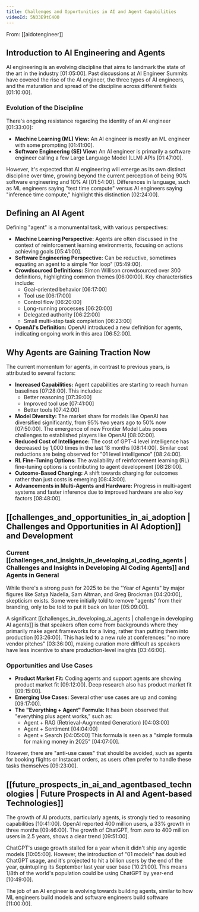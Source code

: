 ```yaml
---
title: Challenges and Opportunities in AI and Agent Capabilities
videoId: 5N33E9tC400
---
```


From: [[aidotengineer]] <br/> 

## Introduction to AI Engineering and Agents

AI engineering is an evolving discipline that aims to landmark the state of the art in the industry <a class="yt-timestamp" data-t="01:05:00">[01:05:00]</a>. Past discussions at AI Engineer Summits have covered the rise of the AI engineer, the three types of AI engineers, and the maturation and spread of the discipline across different fields <a class="yt-timestamp" data-t="01:10:00">[01:10:00]</a>.

### Evolution of the Discipline
There's ongoing resistance regarding the identity of an AI engineer <a class="yt-timestamp" data-t="01:33:00">[01:33:00]</a>:
*   **Machine Learning (ML) View:** An AI engineer is mostly an ML engineer with some prompting <a class="yt-timestamp" data-t="01:41:00">[01:41:00]</a>.
*   **Software Engineering (SE) View:** An AI engineer is primarily a software engineer calling a few Large Language Model (LLM) APIs <a class="yt-timestamp" data-t="01:47:00">[01:47:00]</a>.

However, it's expected that AI engineering will emerge as its own distinct discipline over time, growing beyond the current perception of being 90% software engineering and 10% AI <a class="yt-timestamp" data-t="01:54:00">[01:54:00]</a>. Differences in language, such as ML engineers saying "test time compute" versus AI engineers saying "inference time compute," highlight this distinction <a class="yt-timestamp" data-t="02:24:00">[02:24:00]</a>.

## Defining an AI Agent

Defining "agent" is a monumental task, with various perspectives:
*   **Machine Learning Perspective:** Agents are often discussed in the context of reinforcement learning environments, focusing on actions achieving goals <a class="yt-timestamp" data-t="05:41:00">[05:41:00]</a>.
*   **Software Engineering Perspective:** Can be reductive, sometimes equating an agent to a simple "for loop" <a class="yt-timestamp" data-t="05:49:00">[05:49:00]</a>.
*   **Crowdsourced Definitions:** Simon Willison crowdsourced over 300 definitions, highlighting common themes <a class="yt-timestamp" data-t="06:00:00">[06:00:00]</a>. Key characteristics include:
    *   Goal-oriented behavior <a class="yt-timestamp" data-t="06:17:00">[06:17:00]</a>
    *   Tool use <a class="yt-timestamp" data-t="06:17:00">[06:17:00]</a>
    *   Control flow <a class="yt-timestamp" data-t="06:20:00">[06:20:00]</a>
    *   Long-running processes <a class="yt-timestamp" data-t="06:20:00">[06:20:00]</a>
    *   Delegated authority <a class="yt-timestamp" data-t="06:22:00">[06:22:00]</a>
    *   Small multi-step task completion <a class="yt-timestamp" data-t="06:23:00">[06:23:00]</a>
*   **OpenAI's Definition:** OpenAI introduced a new definition for agents, indicating ongoing work in this area <a class="yt-timestamp" data-t="06:52:00">[06:52:00]</a>.

## Why Agents are Gaining Traction Now

The current momentum for agents, in contrast to previous years, is attributed to several factors:
*   **Increased Capabilities:** Agent capabilities are starting to reach human baselines <a class="yt-timestamp" data-t="07:28:00">[07:28:00]</a>. This includes:
    *   Better reasoning <a class="yt-timestamp" data-t="07:39:00">[07:39:00]</a>
    *   Improved tool use <a class="yt-timestamp" data-t="07:41:00">[07:41:00]</a>
    *   Better tools <a class="yt-timestamp" data-t="07:42:00">[07:42:00]</a>
*   **Model Diversity:** The market share for models like OpenAI has diversified significantly, from 95% two years ago to 50% now <a class="yt-timestamp" data-t="07:50:00">[07:50:00]</a>. The emergence of new Frontier Model Labs poses challenges to established players like OpenAI <a class="yt-timestamp" data-t="08:02:00">[08:02:00]</a>.
*   **Reduced Cost of Intelligence:** The cost of GPT-4 level intelligence has decreased by 1,000 times in the last 18 months <a class="yt-timestamp" data-t="08:14:00">[08:14:00]</a>. Similar cost reductions are being observed for "01 level intelligence" <a class="yt-timestamp" data-t="08:24:00">[08:24:00]</a>.
*   **RL Fine-Tuning Options:** The availability of reinforcement learning (RL) fine-tuning options is contributing to agent development <a class="yt-timestamp" data-t="08:28:00">[08:28:00]</a>.
*   **Outcome-Based Charging:** A shift towards charging for outcomes rather than just costs is emerging <a class="yt-timestamp" data-t="08:43:00">[08:43:00]</a>.
*   **Advancements in Multi-Agents and Hardware:** Progress in multi-agent systems and faster inference due to improved hardware are also key factors <a class="yt-timestamp" data-t="08:48:00">[08:48:00]</a>.

## [[challenges_and_opportunities_in_ai_adoption | Challenges and Opportunities in AI Adoption]] and Development

### Current [[challenges_and_insights_in_developing_ai_coding_agents | Challenges and Insights in Developing AI Coding Agents]] and Agents in General
While there's a strong push for 2025 to be the "Year of Agents" by major figures like Satya Nadella, Sam Altman, and Greg Brockman <a class="yt-timestamp" data-t="04:20:00">[04:20:00]</a>, skepticism exists. Some were initially told to remove "agents" from their branding, only to be told to put it back on later <a class="yt-timestamp" data-t="05:09:00">[05:09:00]</a>.

A significant [[challenges_in_developing_ai_agents | challenge in developing AI agents]] is that speakers often come from backgrounds where they primarily make agent frameworks for a living, rather than putting them into production <a class="yt-timestamp" data-t="03:26:00">[03:26:00]</a>. This has led to a new rule at conferences: "no more vendor pitches" <a class="yt-timestamp" data-t="03:36:00">[03:36:00]</a>, making curation more difficult as speakers have less incentive to share production-level insights <a class="yt-timestamp" data-t="03:46:00">[03:46:00]</a>.

### Opportunities and Use Cases
*   **Product Market Fit:** Coding agents and support agents are showing product market fit <a class="yt-timestamp" data-t="09:12:00">[09:12:00]</a>. Deep research also has product market fit <a class="yt-timestamp" data-t="09:15:00">[09:15:00]</a>.
*   **Emerging Use Cases:** Several other use cases are up and coming <a class="yt-timestamp" data-t="09:17:00">[09:17:00]</a>.
*   **The "Everything + Agent" Formula:** It has been observed that "everything plus agent works," such as:
    *   Agent + RAG (Retrieval-Augmented Generation) <a class="yt-timestamp" data-t="04:03:00">[04:03:00]</a>
    *   Agent + Sentiment <a class="yt-timestamp" data-t="04:04:00">[04:04:00]</a>
    *   Agent + Search <a class="yt-timestamp" data-t="04:05:00">[04:05:00]</a>
    This formula is seen as a "simple formula for making money in 2025" <a class="yt-timestamp" data-t="04:07:00">[04:07:00]</a>.

However, there are "anti-use cases" that should be avoided, such as agents for booking flights or Instacart orders, as users often prefer to handle these tasks themselves <a class="yt-timestamp" data-t="09:23:00">[09:23:00]</a>.

## [[future_prospects_in_ai_and_agentbased_technologies | Future Prospects in AI and Agent-based Technologies]]

The growth of AI products, particularly agents, is strongly tied to reasoning capabilities <a class="yt-timestamp" data-t="10:41:00">[10:41:00]</a>. OpenAI reported 400 million users, a 33% growth in three months <a class="yt-timestamp" data-t="09:46:00">[09:46:00]</a>. The growth of ChatGPT, from zero to 400 million users in 2.5 years, shows a clear trend <a class="yt-timestamp" data-t="09:51:00">[09:51:00]</a>.

ChatGPT's usage growth stalled for a year when it didn't ship any agentic models <a class="yt-timestamp" data-t="10:05:00">[10:05:00]</a>. However, the introduction of "01 models" has doubled ChatGPT usage, and it's projected to hit a billion users by the end of the year, quintupling its September last year user base <a class="yt-timestamp" data-t="10:21:00">[10:21:00]</a>. This means 1/8th of the world's population could be using ChatGPT by year-end <a class="yt-timestamp" data-t="10:49:00">[10:49:00]</a>.

The job of an AI engineer is evolving towards building agents, similar to how ML engineers build models and software engineers build software <a class="yt-timestamp" data-t="11:00:00">[11:00:00]</a>.